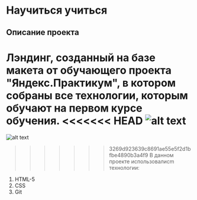 # Научиться учиться  
## Описание проекта  
Лэндинг, созданный на базе макета от обучающего проекта "Яндекс.Практикум", в котором собраны все технологии, которым обучают на первом курсе обучения.
<<<<<<< HEAD
![alt text](https://i.ibb.co/NrmM2PV/image.png)  
=======
![alt text](https://ibb.co/ypYrF1f)  
>>>>>>> 3269d923639c8691ae55e5f2d1bfbe4890b3a4f9
В данном проекте использовалисm технологии:  
1. HTML-5
2. CSS
3. Git